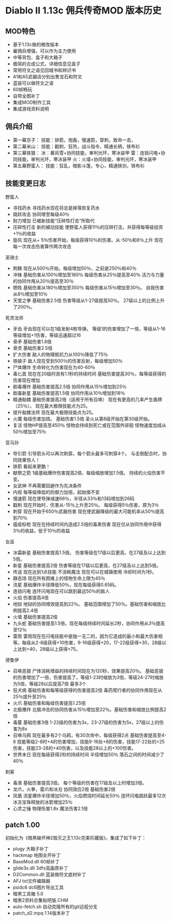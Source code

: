 ﻿# Diablo II 1.13c 佣兵传奇MOD 版本历史

## MOD特色
- 基于1.13c做的微改版本
- 雇佣兵增强，可以作为主力使用
- 中等背包、盒子和大箱子
- 极简的合成公式，详细信息见盒子
- 常用符文之语见回城书和辨识书
- A1和A5武器店分别出售宝石和符文
- 蓝装可以做符文之语
- 60帧畅玩
- 自带全图补丁
- 集成MOD制作工具
- 集成游戏资料说明

## 佣兵介绍
- 第一幕京子：
  技能：排箭，炮轰，慢速箭，穿刺，致命一击，
- 第二幕米山：
  技能：戳刺，狂热，战斗指令，精通长柄，铁布衫
- 第三幕铁狼：
  冰：暴风雪+协同技能，审判光环，寒冰装甲
  雷：连锁闪电+协同技能，审判光环，寒冰装甲
  火：火墙+协同技能，审判光环，寒冰装甲
- 第五幕野蛮人：
  技能：狂乱，暗影斗篷，专心，精通铁剑，铁布衫

## 技能变更日志
野蛮人
- 寻找药水
  寻找药水现在将总是掉落恢复药水
- 跳跃攻击
  协同增至每级40％
- 耐力增加
  已被新技能“压碎性打击”所取代
- 压碎性打击
  新的被动技能
  使野蛮人获得11％的压碎打击，并获得每等级投资 +1％的收益
- 旋风
  现在从+ 5％伤害开始，每级获得10％的伤害。从-50％和8％上升
  现在每一次攻击伤害算作两次攻击

圣骑士
- 荆棘
  现在从500％开始，每级增加50％，之前是250％和40％
- 冲锋
  基础伤害从100％增加至180％
  每级伤害从25％提高至40％
  活力与力量的协同作用从20％提高至30％
- 牺牲
  基础伤害从180％增加至350％
  每级伤害从15％增加至30％。
  自我伤害从8％增加至10％
- 天堂之拳
  基础伤害2.5倍
  伤害等级从1-27级提高50％。 27级以上的比例上升了200％。

死灵法师
- 牙齿
  牙齿现在可以在1级发射4枚导弹。
  等级1的伤害增加了一倍，等级从1-16等级增加+1伤害，等级迅速超过16
- 骨矛
  基础伤害1.8倍
- 骨灵
  基础伤害2.5倍
- 扩大伤害
  敌人的物理抵抗力从100％降低了75％
- 铁娘子
  敌人现在受到500％的伤害反射，每级增加50％
- 尸体爆炸
  生命转化为伤害现在为40-60％
- 毒匕首
  现在在20级时具有1.1秒的持续时间
  基础伤害提高30％，每等级获得的伤害现在增加
- 剧毒爆炸
  基础伤害提高2.5倍
  协同作用从15％增加到25％
- 剧毒新星
  基础伤害提高1.5倍
  协同作用从10％增加到18％
- 精通骷髅
  基础伤害提高2倍（适用于所有召唤）
  现在有更高的几率产生盾牌（25％）。
  现在最大极限技能点为25。
- 提升骷髅法师
  现在最大极限技能点为25。
- 火魔
  每级伤害加倍。
  基础伤害1.5倍
  圣火从第8级开始在第30级开始。
- 复活
  怪物HP提高至450％
  怪物会持续到死亡或在范围外徘徊
  怪物速度加成从50％增加至75％

亚马孙
- 导引箭
  引导箭头可以再次刺穿。每个箭头最多可刺穿4个。
  与击倒配合时，协同效果惊人！
- 排箭
  看起来更酷！
- 献祭之箭
  1级基础爆炸伤害提高2倍，每级缩放增加1.5倍。
  持续的火焰伤害不变。
- 女武神
  不再需要回避作为先决条件
- 内视
  每等级降低的防御力加倍，起始值不变
- 慢速箭
  现在使导弹减速66％，半径从33％和13码增加到26码
- 戳刺
  现在开始时，伤害从-15％上升至25％。
  每级获得5％伤害，原为3％
- 刺穿
  现在开始于650％武器伤害
  现在使武器降级的最大可能机率从50％提高到70％
- 瘟疫标枪
  现在在持续时间内造成2.5倍的毒素伤害
  现在仅从协同作用中获得3％的收益，低于10％的收益

女巫
- 冰霜新星
  基础伤害提高1.5倍。
  伤害等级在17级以后更高，在27级及以上达到5倍。
- 新星
  基础伤害提高2倍
  伤害等级在17级以后更高，在27级及以上达到5倍。
- 传送
  现在达到1点技能
  不消耗魔法
  现在可以在城镇使用
  冷却时间为1秒。
- 静态场
  现在所有困难上的怪物生命上限为45％
- 流星
  基础爆炸半径降低50％，现在每级获得0.65码。
- 连锁闪电
  连环闪电现在可以跳到最远50％的敌人
- 火焰
  伤害提高4倍
- 地狱
  地狱的协同增效提高到22％。
  基础范围增加了50％。基础伤害和缩放比例提高2.4倍
- 火墙
  基础伤害提高2倍
- 九头蛇
  基础伤害提高1.5倍，现在每级持续时间延长2秒，协同作用从3％提高至12％
- 雷雨
  雷雨现在在闪电技能中是独一无二的，因为它造成的最小和最大伤害相等。每级从2-8级获得+10伤害，9-16级获得+20，17-22级获得+30，28级以上达到+40，28级以上获得+75。

德鲁伊
- 召唤恶狼
  尸体消耗增益的持续时间现在为120秒，效果提高20％。
  基础恶狼的伤害增加了一倍，伤害提高了，等级1-23时缩放为3倍，等级24-27时缩放为5倍，等级28以后提高7倍
  最多3个
- 狂犬病
  基础伤害和每等级获得的伤害提高2倍
  毒药爬行者的协同作用现在从25％提升至25％
- 火爪
  基础伤害和每级伤害提高1.25倍
- 北极爆炸
  北极冲击的协同伤害从15％增加至22％。基础伤害和缩放比例提高2倍
- 毒蔓
  基础伤害3倍
  1-22级的伤害为3x，23-27级的伤害为5x，27级以上的伤害为8x
- 召唤乌鸦
  现在最多有2个乌鸦，有30次命中，每级获得2点
  基础伤害提高至4-8
  技能等级2-8时+4的伤害增加，技能9-16处+8的伤害，技能17-22处的+25伤害，技能23-28的+40伤害，以及技能28以上的+100伤害。
- 世界末日
  现在每级获得2秒的持续时间
  半径增加50％
  落石之间的时间减少了40％

刺客
- 毒液
  基础伤害提高3倍。
  每个等级的伤害在17级及以上时增加3倍。
- 龙爪，火拳，雷爪和冰刃
  协同效应2倍
  基础伤害2倍
- 凤凰
  流星爆炸半径增加50％，火焰燃烧时间延长50％
  连环闪电跳跃最多12次
  冰冻宝珠释放的冰箭增加25％
- 心灵之锤
  物理伤害1.8x
  魔法伤害2.1倍

## patch 1.00
初始化为《暗黑破坏神2毁灭之王1.13c完美珍藏版》，集成了如下补丁：
- plugy 大箱子补丁
- hackmap 地图全开补丁
- BaseMod.dll 60帧补丁
- glide3x.dll 3dfx高画质补丁
- D2Common.dll 蓝装做符文底材补丁
- AFJ txt文件编辑器
- psidc6 dc6图片导出工具
- 暗黑工具箱 5.0
- 暗黑2资料合集贴吧版.CHM
- auto-fetch.sh 自动克隆所有的git远程分支
- patch_d2.mpq 1.14版本补丁
